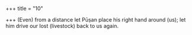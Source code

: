 +++
title = "10"

+++
(Even) from a distance let Pūṣan place his right hand around (us); let him drive our lost (livestock) back to us again.